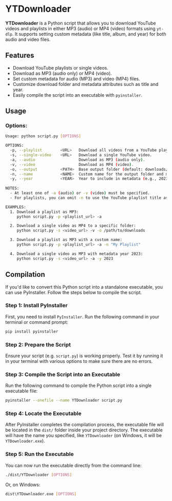 # YTDownloader

**YTDownloader** is a Python script that allows you to download YouTube videos and playlists in either MP3 (audio) or MP4 (video) formats using `yt-dlp`. It supports setting custom metadata (like title, album, and year) for both audio and video files.

## Features
- Download YouTube playlists or single videos.
- Download as MP3 (audio only) or MP4 (video).
- Set custom metadata for audio (MP3) and video (MP4) files.
- Customize download folder and metadata attributes such as title and year.
- Easily compile the script into an executable with `pyinstaller`.

## Usage

### Options:
```bash
Usage: python script.py [OPTIONS]

OPTIONS:
  -p, --playlist        <URL>   Download all videos from a YouTube playlist.
  -s, --single-video    <URL>   Download a single YouTube video.
  -a, --audio                   Download as MP3 (audio only).
  -v, --video                   Download as MP4 (video).
  -o, --output          <PATH>  Base output folder (default: downloads/audio or downloads/video).
  -n, --name            <NAME>  Custom name for the output folder and metadata.
  -y, --year            <YEAR>  Year to include in metadata (e.g., 2023).
  
NOTES:
  - At least one of -a (audio) or -v (video) must be specified.
  - For playlists, you can omit -n to use the YouTube playlist title as the folder name.

EXAMPLES:
  1. Download a playlist as MP3:
     python script.py -p <playlist_url> -a

  2. Download a single video as MP4 to a specific folder:
     python script.py -s <video_url> -v -o /path/to/downloads

  3. Download a playlist as MP3 with a custom name:
     python script.py -p <playlist_url> -a -n "My Playlist"

  4. Download a single video as MP3 with metadata year 2023:
     python script.py -s <video_url> -a -y 2023
```

## Compilation
If you'd like to convert this Python script into a standalone executable, you can use PyInstaller. Follow the steps below to compile the script.

### Step 1: Install PyInstaller
First, you need to install `PyInstaller`. Run the following command in your terminal or command prompt:

```bash
pip install pyinstaller
```

### Step 2: Prepare the Script
Ensure your script (e.g. `script.py`) is working properly. Test it by running it in your terminal with various options to make sure there are no errors.

### Step 3: Compile the Script into an Executable
Run the following command to compile the Python script into a single executable file:

```bash
pyinstaller --onefile --name YTDownloader script.py
```

### Step 4: Locate the Executable
After PyInstaller completes the compilation process, the executable file will be located in the `dist/` folder inside your project directory. The executable will have the name you specified, like `YTDownloader` (on Windows, it will be `YTDownloader.exe`).

### Step 5: Run the Executable
You can now run the executable directly from the command line:

```bash
./dist/YTDownloader [OPTIONS]
```
Or, on Windows:

```bash
dist\YTDownloader.exe [OPTIONS]
```